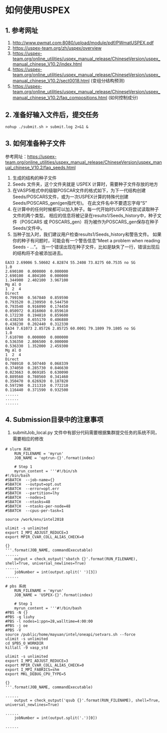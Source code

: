 # 如何使用USPEX
## 1. 参考网址
1. http://www.pwmat.com:8080/upload/module/pdf/PWmatUSPEX.pdf
2. https://uspex-team.org/zh/uspex/overview
3. https://uspex-team.org/online_utilities/uspex_manual_release/ChineseVersion/uspex_manual_chinese_V10.2/index.html
4. https://uspex-team.org/online_utilities/uspex_manual_release/ChineseVersion/uspex_manual_chinese_V10.2/sect0018.html (变组分结构预测)
5. https://uspex-team.org/online_utilities/uspex_manual_release/ChineseVersion/uspex_manual_chinese_V10.2/faq_compositions.html (如何控制成分)

## 2. 准备好输入文件后，提交任务
```shell
nohup ./submit.sh > submit.log 2>&1 &
```

## 3. 如何准备种子文件
参考网址：https://uspex-team.org/online_utilities/uspex_manual_release/ChineseVersion/uspex_manual_chinese_V10.2/faq_seeds.html

1. 生成的结构的种子文件
2. Seeds 文件夹，这个文件夹就是 USPEX 计算时，需要种子文件存放的地方
3. 在VASP5格式中的级联POSCAR文件的格式如下，为下一代结构创建 Seeds/POSCARS文件，或为一次USPEX计算的特殊代创建Seeds/POSCARS_gen(gen指代号)。 在此文件名中不要遗忘字母“S”
4. 在计算中的任何时候都可以加入种子。每一代开始时USPEX将尝试读取种子文件的两个类型。 相应的信息将被记录在results1/Seeds_history中，种子文件（POSCARS 或 POSCARS_gen）将为被作为POSCARS_gen保存在种子Seeds/文件中。
5. 当种子加入时，我们建议用户检查results1/Seeds_history和警告文件。 如果你的种子有问题时，可能会有一个警告信息“Meet a problem when reading Seeds - ...”。 当一个错误出现在种子文件，比如是缺失了一行，错误出现后的结构将不会被添加进去。
```shell
EA33 2.69006 5.50602 4.82874 55.2408 73.8275 60.7535 no SG
1.0
2.690100  0.000000  0.000000
2.690100  4.804100  0.000000
1.344900  2.402100  3.967100
Mg Al O
1  2  4
Direct
0.799190  0.567840  0.859590
0.793520  0.230950  0.544750
0.793540  0.916090  0.174450
0.050972  0.816060  0.859610
0.172230  0.194810  0.859600
0.438250  0.655170  0.406880
0.438230  0.202440  0.312330
EA34 7.61073 2.85726 2.85725 60.0001 79.1809 79.1805 no SG
1.0
7.610700  0.000000  0.000000
0.536350  2.806500  0.000000
0.536330  1.352000  2.459300
Mg Al O
1  2  4
Direct
0.708910  0.507440  0.068339
0.374050  0.285730  0.846630
0.023663  0.069185  0.630090
0.889560  0.780560  0.341460
0.350470  0.626920  0.187820
0.597290  0.211310  0.772210
0.116440  0.371590  0.932500
......
......
......
```

## 4. Submission目录中的注意事项
1. submitJob_local.py 文件中有部分代码需要根据集群提交任务的系统不同，需要相应的修改

```shell
# slurm 系统
    RUN_FILENAME = 'myrun'
    JOB_NAME = 'optrun-{}'.format(index)
 
    # Step 1
    myrun_content = '''#!/bin/sh
#!/bin/bash
#SBATCH  --job-name={}
#SBATCH  --output=opt.out
#SBATCH  --error=opt.err                                  
#SBATCH  --partition=lhy
#SBATCH  --nodes=1                                                       
#SBATCH  --ntasks=48                                                
#SBATCH  --ntasks-per-node=48                                            
#SBATCH  --cpus-per-task=1   
 
source /work/env/intel2018
  
ulimit -s unlimited
export I_MPI_ADJUST_REDUCE=3
export MPIR_CVAR_COLL_ALIAS_CHECK=0

{}
'''.format(JOB_NAME, commandExecutable)  
......
    output = check_output('sbatch {}'.format(RUN_FILENAME), shell=True, universal_newlines=True)                                                                               
......
    jobNumber = int(output.split(' ')[3])
......
```

```shell
# pbs 系统
    RUN_FILENAME = 'myrun'
    JOB_NAME = 'USPEX-{}'.format(index)

    # Step 1
    myrun_content = '''#!/bin/bash
#PBS -N {}
#PBS -q liuhy
#PBS -l nodes=1:ppn=28,walltime=4:00:00
#PBS -j oe
#PBS -V
source /public/home/mayuan/intel/oneapi/setvars.sh --force
ulimit -s unlimited
cd $PBS_O_WORKDIR
killall -9 vasp_std

ulimit -s unlimited
export I_MPI_ADJUST_REDUCE=3
export MPIR_CVAR_COLL_ALIAS_CHECK=0
export I_MPI_FABRICS=shm
export MKL_DEBUG_CPU_TYPE=5

{}
'''.format(JOB_NAME, commandExecutable)

......
    output = check_output('qsub {}'.format(RUN_FILENAME), shell=True, universal_newlines=True)

......
    jobNumber = int(output.split('.')[0])

......
```